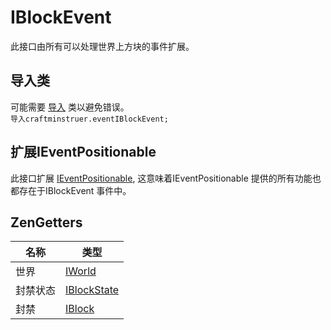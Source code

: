 # IBlockEvent

此接口由所有可以处理世界上方块的事件扩展。

## 导入类

可能需要 [导入](/AdvancedFunctions/Import/) 类以避免错误。  
`导入craftminstruer.eventIBlockEvent;`

## 扩展IEventPositionable

此接口扩展 [IEventPositionable](/Vanilla/Events/Events/IEventPositionable/), 这意味着IEventPositionable 提供的所有功能也都存在于IBlockEvent 事件中。

## ZenGetters

| 名称   | 类型                                          |
| ---- | ------------------------------------------- |
| 世界   | [IWorld](/Vanilla/World/IWorld/)            |
| 封禁状态 | [IBlockState](/Vanilla/Blocks/IBlockState/) |
| 封禁   | [IBlock](/Vanilla/Blocks/IBlock/)           |